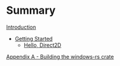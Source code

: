 # Summary

[Introduction](./introduction.md)
- [Getting Started](./chapter_1.md)
  - [Hello, Direct2D](./hello_d2d.md)

[Appendix A - Building the windows-rs crate](./appendix_a.md)